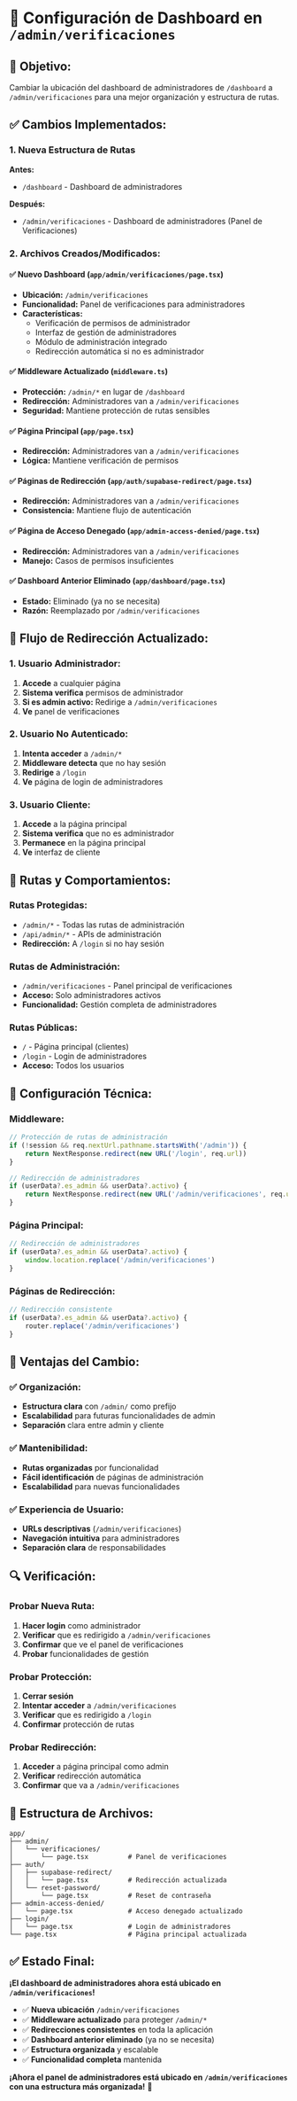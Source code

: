 # 📍 Configuración de Dashboard en `/admin/verificaciones`

## 🎯 **Objetivo:**

Cambiar la ubicación del dashboard de administradores de `/dashboard` a `/admin/verificaciones` para una mejor organización y estructura de rutas.

## ✅ **Cambios Implementados:**

### **1. Nueva Estructura de Rutas**

**Antes:**
- `/dashboard` - Dashboard de administradores

**Después:**
- `/admin/verificaciones` - Dashboard de administradores (Panel de Verificaciones)

### **2. Archivos Creados/Modificados:**

#### **✅ Nuevo Dashboard** (`app/admin/verificaciones/page.tsx`)
- **Ubicación:** `/admin/verificaciones`
- **Funcionalidad:** Panel de verificaciones para administradores
- **Características:**
  - Verificación de permisos de administrador
  - Interfaz de gestión de administradores
  - Módulo de administración integrado
  - Redirección automática si no es administrador

#### **✅ Middleware Actualizado** (`middleware.ts`)
- **Protección:** `/admin/*` en lugar de `/dashboard`
- **Redirección:** Administradores van a `/admin/verificaciones`
- **Seguridad:** Mantiene protección de rutas sensibles

#### **✅ Página Principal** (`app/page.tsx`)
- **Redirección:** Administradores van a `/admin/verificaciones`
- **Lógica:** Mantiene verificación de permisos

#### **✅ Páginas de Redirección** (`app/auth/supabase-redirect/page.tsx`)
- **Redirección:** Administradores van a `/admin/verificaciones`
- **Consistencia:** Mantiene flujo de autenticación

#### **✅ Página de Acceso Denegado** (`app/admin-access-denied/page.tsx`)
- **Redirección:** Administradores van a `/admin/verificaciones`
- **Manejo:** Casos de permisos insuficientes

#### **✅ Dashboard Anterior Eliminado** (`app/dashboard/page.tsx`)
- **Estado:** Eliminado (ya no se necesita)
- **Razón:** Reemplazado por `/admin/verificaciones`

## 🔄 **Flujo de Redirección Actualizado:**

### **1. Usuario Administrador:**
1. **Accede** a cualquier página
2. **Sistema verifica** permisos de administrador
3. **Si es admin activo:** Redirige a `/admin/verificaciones`
4. **Ve** panel de verificaciones

### **2. Usuario No Autenticado:**
1. **Intenta acceder** a `/admin/*`
2. **Middleware detecta** que no hay sesión
3. **Redirige** a `/login`
4. **Ve** página de login de administradores

### **3. Usuario Cliente:**
1. **Accede** a la página principal
2. **Sistema verifica** que no es administrador
3. **Permanece** en la página principal
4. **Ve** interfaz de cliente

## 🎯 **Rutas y Comportamientos:**

### **Rutas Protegidas:**
- `/admin/*` - Todas las rutas de administración
- `/api/admin/*` - APIs de administración
- **Redirección:** A `/login` si no hay sesión

### **Rutas de Administración:**
- `/admin/verificaciones` - Panel principal de verificaciones
- **Acceso:** Solo administradores activos
- **Funcionalidad:** Gestión completa de administradores

### **Rutas Públicas:**
- `/` - Página principal (clientes)
- `/login` - Login de administradores
- **Acceso:** Todos los usuarios

## 🔧 **Configuración Técnica:**

### **Middleware:**
```typescript
// Protección de rutas de administración
if (!session && req.nextUrl.pathname.startsWith('/admin')) {
    return NextResponse.redirect(new URL('/login', req.url))
}

// Redirección de administradores
if (userData?.es_admin && userData?.activo) {
    return NextResponse.redirect(new URL('/admin/verificaciones', req.url))
}
```

### **Página Principal:**
```typescript
// Redirección de administradores
if (userData?.es_admin && userData?.activo) {
    window.location.replace('/admin/verificaciones')
}
```

### **Páginas de Redirección:**
```typescript
// Redirección consistente
if (userData?.es_admin && userData?.activo) {
    router.replace('/admin/verificaciones')
}
```

## 🚀 **Ventajas del Cambio:**

### **✅ Organización:**
- **Estructura clara** con `/admin/` como prefijo
- **Escalabilidad** para futuras funcionalidades de admin
- **Separación** clara entre admin y cliente

### **✅ Mantenibilidad:**
- **Rutas organizadas** por funcionalidad
- **Fácil identificación** de páginas de administración
- **Escalabilidad** para nuevas funcionalidades

### **✅ Experiencia de Usuario:**
- **URLs descriptivas** (`/admin/verificaciones`)
- **Navegación intuitiva** para administradores
- **Separación clara** de responsabilidades

## 🔍 **Verificación:**

### **Probar Nueva Ruta:**
1. **Hacer login** como administrador
2. **Verificar** que es redirigido a `/admin/verificaciones`
3. **Confirmar** que ve el panel de verificaciones
4. **Probar** funcionalidades de gestión

### **Probar Protección:**
1. **Cerrar sesión**
2. **Intentar acceder** a `/admin/verificaciones`
3. **Verificar** que es redirigido a `/login`
4. **Confirmar** protección de rutas

### **Probar Redirección:**
1. **Acceder** a página principal como admin
2. **Verificar** redirección automática
3. **Confirmar** que va a `/admin/verificaciones`

## 📁 **Estructura de Archivos:**

```
app/
├── admin/
│   └── verificaciones/
│       └── page.tsx          # Panel de verificaciones
├── auth/
│   ├── supabase-redirect/
│   │   └── page.tsx          # Redirección actualizada
│   └── reset-password/
│       └── page.tsx          # Reset de contraseña
├── admin-access-denied/
│   └── page.tsx              # Acceso denegado actualizado
├── login/
│   └── page.tsx              # Login de administradores
└── page.tsx                  # Página principal actualizada
```

## ✅ **Estado Final:**

**¡El dashboard de administradores ahora está ubicado en `/admin/verificaciones`!**

- ✅ **Nueva ubicación** `/admin/verificaciones`
- ✅ **Middleware actualizado** para proteger `/admin/*`
- ✅ **Redirecciones consistentes** en toda la aplicación
- ✅ **Dashboard anterior eliminado** (ya no se necesita)
- ✅ **Estructura organizada** y escalable
- ✅ **Funcionalidad completa** mantenida

**¡Ahora el panel de administradores está ubicado en `/admin/verificaciones` con una estructura más organizada!** 🎉

